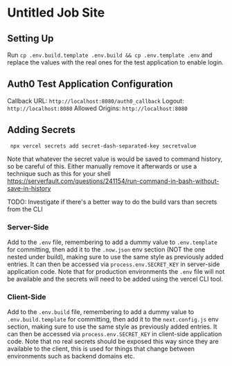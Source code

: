 # Untitled Job Site

## Setting Up

Run `cp .env.build.template .env.build && cp .env.template .env` and replace the values with the real ones for the test application to enable login.

## Auth0 Test Application Configuration

Callback URL: `http://localhost:8080/auth0_callback`
Logout: `http://localhost:8080`
Allowed Origins: `http://localhost:8080`

## Adding Secrets

```
 npx vercel secrets add secret-dash-separated-key secretvalue
```

Note that whatever the secret value is would be saved to command history, so be careful
of this. Either manually remove it afterwards or use a technique such as this for your
shell https://serverfault.com/questions/241154/run-command-in-bash-without-save-in-history

TODO: Investigate if there's a better way to do the build vars than secrets from the CLI

### Server-Side

Add to the `.env` file, remembering to add a dummy value to `.env.template` for committing, then add it to the `.now.json` env section (NOT the one nested under build), making sure to use the same style as previously added entries. It can then be accessed via `process.env.SECRET_KEY` in server-side application code. Note that for production environments the `.env` file will not be available and the secrets will need to be added using the vercel CLI tool.

### Client-Side

Add to the `.env.build` file, remembering to add a dummy value to `.env.build.template` for committing, then add it to the `next.config.js` env section, making sure to use the same style as previously added entries. It can then be accessed via `process.env.SECRET_KEY` in client-side application code. Note that no real secrets should be exposed this way since they are available to the client, this is used for things that change between environments such as backend domains etc.
